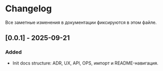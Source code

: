 # Changelog

Все заметные изменения в документации фиксируются в этом файле.

## [0.0.1] - 2025-09-21
### Added
- Init docs structure: ADR, UX, API, OPS, импорт и README-навигация.
